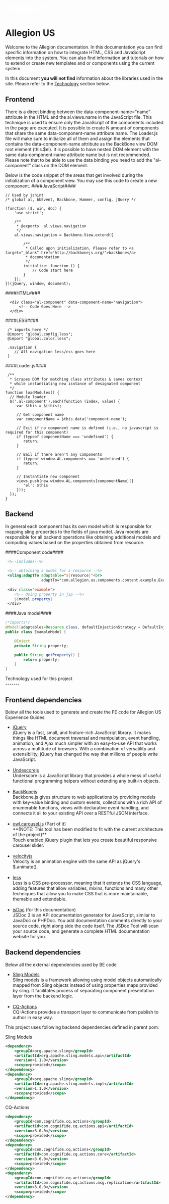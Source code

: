 <br><b><a href="http://www.valtech.com" target="_blank" style="font-size:36px; color:#FFFFFF; text-decoration: none;">valtech_</a></b><br>

Allegion US
========
Welcome to the Allegion documentation. In this documentation you can find specific information on how to integrate
HTML, CSS and JavaScript elements into the system. You can also find information and tutorials on how to extend or create new
templates and or components using the current system.


In this document **you will not find**  information about the libraries used in the site.
Please refer to the [Technology](#technology) section below. 

Frontend
-------
There is a direct binding between the data-component-name="name" attribute in the HTML and the al.views.name in the JavaScript file. This technique is
used to ensure only the JavaScript of the components included in the page are executed.
It is possible to create N amount of components that share the same data-component-name attribute name. The Loader.js file will make sure
to initialize all of them and assign the elements that contains the data-component-name attribute as the BackBone view DOM root element (this.$el).
It is possible to have nested DOM element with the same data-component-name attribute name but is not recommended. Please note that to be able
to use the data binding you need to add the "al-component" class on the DOM element.


Below is the code snippet of the areas that get involved during the initialization of a component view. You may use this code to create a new component.
####JavaScript####
```
// Used by jshint
/* global al, bbEvent, Backbone, Hammer, config, jQuery */

(function ($, win, doc) {
    'use strict';

    /**
     * @exports  al.views.navigation
     */
    al.views.navigation = Backbone.View.extend({

        /**
         * Called upon initialization. Please refer to <a target="_blank" href="http://backbonejs.org/">backbone</a>
         * documentation
         */
        initialize: function () {
            // Code start here
        }
    });
})(jQuery, window, document);

```
####HTML####
```
  <div class="al-component" data-component-name="navigation">
      <!-- Code Goes Here -->
  </div>
```

####LESS####
```
 /* imports here */
 @import "global.config.less";
 @import "global.color.less";

 .navigation {
    // All navigation less/css goes here
 }
```

####Loader.js####
```
 /**
  * Scrapes DOM for matching class attributes & saves context
  * while instantiating new isntance of designated component
  */
function loadModules() {
  // Module loader
  $('.al-component').each(function (index, value) {
     var $this = $(this);

     // Get component name
     var componentName = $this.data('component-name');

     // Exit if no component name is defined (i.e., no javascript is required for this component)
     if (typeof componentName === 'undefined') {
        return;
     }

     // Bail if there aren't any components
     if (typeof window.AL.components === 'undefined') {
        return;
     }

     // Instantiate new component
     views.push(new window.AL.components[componentName]({
        'el': $this
     }));
  });
}
``` 

Backend
-------
In general each component has its own model which is responsible for mapping sling properties to the fields of java model.
Java models are responsible for all backend operations like obtaining additional models and computing values based on
the properties obtained from resource.


####Component code####
``` jsp
 <%--includes--%>
 
 <%-- obtaining a model for a resource --%>
 <sling:adaptTo adaptable="${resource}"<br>
                adaptTo="com.allegion.us.components.content.example.ExampleModel" var="model" />
 
 <div class="example">
    <%-- Using property in jsp --%>
    ${model.property}
 </div>
```

####Java model####
``` java
/*imports*/
@Model(adaptables=Resource.class, defaultInjectionStrategy = DefaultInjectionStrategy.OPTIONAL)
public class ExampleModel {

    @Inject
    private String property;

    public String getProperty() {
        return property;
    }
}
```

<div id="technology">Technology used for this project</div>
-------

Frontend dependencies
-------
Below all the tools used to generate and create the FE code for Allegion US Experience Guides:
<ul>
<li>
  <a href="http://jquery.com/" target"_blank">jQuery</a><br>
  jQuery is a fast, small, and feature-rich JavaScript library. It makes things like HTML document traversal and manipulation,
  event handling, animation, and Ajax much simpler with an easy-to-use API that works across a multitude of browsers.
  With a combination of versatility and extensibility, jQuery has changed the way that millions of people write JavaScript.
</li>
<br>
<li>
  <a href="http://underscorejs.org/">Undescorejs</a><br>
  Underscore is a JavaScript library that provides a whole mess of useful functional programming helpers without extending any built-in objects.
</li>
<br>
<li>
  <a href="http://backbonejs.org">BackBonejs</a><br>
  Backbone.js gives structure to web applications by providing models with key-value binding and custom events, collections with a
  rich API of enumerable functions, views with declarative event handling, and connects it all to your existing API
  over a RESTful JSON interface.
</li>
<br>
<li>
  <a href="http://owlgraphic.com/owlcarousel/">owl.carousel.js</a> (Part of it)<br>
  **(NOTE: This tool has been modified to fit with the current architecture of the project)**<br>
  Touch enabled jQuery plugin that lets you create beautiful responsive carousel slider.

</li>
<br>
<li>
  <a href="http://jquery.com/">velocityjs</a><br>
  Velocity is an animation engine with the same API as jQuery's $.animate().
</li>
<br>
<li>
  <a href="http://lesscss.org/">less</a><br>
  Less is a CSS pre-processor, meaning that it extends the CSS language, adding features that allow variables, mixins,
  functions and many other techniques that allow you to make CSS that is more maintainable, themable and extendable.
</li>
<br>
<li>
  <a href="http://usejsdoc.org/about-getting-started.html">jsDoc</a> (for this documentation)<br>
  JSDoc 3 is an API documentation generator for JavaScript, similar to JavaDoc or PHPDoc. You add documentation
  comments directly to your source code, right along side the code itself. The JSDoc Tool will scan your source code,
  and generate a complete HTML documentation website for you.
</li>
</ul>

Backend dependencies
-------
Below all the external dependencies used by BE code
<ul>
<li>
  <a href="https://sling.apache.org/documentation/bundles/models.html" target"_blank">Sling Models</a><br>
  Sling models is a framework allowing using model objects automatically mapped from Sling objects instead of using 
  properties maps provided by sling. It facilitates process of separating component presentation layer from the backend logic.<br>
 
</li>
<br>
<li>
  <a href="https://github.com/Cognifide/CQ-Actions" target"_blank">CQ-Actions</a><br>
  CQ-Actions provides a transport layer to communicate from publish to author in easy way.<br>
</li>
</ul>
This project uses following backend dependencies defined in parent pom:

Sling Models
``` xml
<dependency>
    <groupId>org.apache.sling</groupId>
    <artifactId>org.apache.sling.models.api</artifactId>
    <version>1.1.0</version>
    <scope>provided</scope>
</dependency>
<dependency>
    <groupId>org.apache.sling</groupId>
    <artifactId>org.apache.sling.models.impl</artifactId>
    <version>1.1.0</version>
    <scope>provided</scope>
</dependency>
```

CQ-Actions
``` xml
<dependency>
    <groupId>com.cognifide.cq.actions</groupId>
    <artifactId>com.cognifide.cq.actions.api</artifactId>
    <version>3.0.0</version>
    <scope>provided</scope>
</dependency>
<dependency>
    <groupId>com.cognifide.cq.actions</groupId>
    <artifactId>com.cognifide.cq.actions.core</artifactId>
    <version>3.0.0</version>
    <scope>provided</scope>
</dependency>
<dependency>
    <groupId>com.cognifide.cq.actions</groupId>
    <artifactId>com.cognifide.cq.actions.msg.replication</artifactId>
    <version>3.0.0</version>
    <scope>provided</scope>
</dependency>
```
